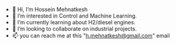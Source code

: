 - 👋 Hi, I’m Hossein Mehnatkesh
- 👀 I’m interested in Control and Machine Learning.
- 🌱 I’m currently learning about H2/diesel engines.
- 💞️ I’m looking to collaborate on industrial projects.
- 📫 you can reach me at this "h.mehnatkesh@gmail.com" email

<!---
HMehnatkesh/HMehnatkesh is a ✨ special ✨ repository because its `README.md` (this file) appears on your GitHub profile.
You can click the Preview link to take a look at your changes.
--->
